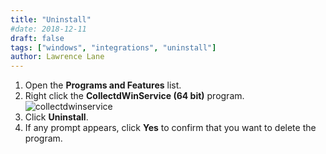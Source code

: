 ```yaml
---
title: "Uninstall"
#date: 2018-12-11
draft: false
tags: ["windows", "integrations", "uninstall"]
author: Lawrence Lane
---
```


1. Open the **Programs and Features** list.
2. Right click the **CollectdWinService (64 bit)** program.
![collectdwinservice](/images/windows-agent-uninstall/collectdwinservice.png)
3. Click **Uninstall**.
4. If any prompt appears, click **Yes** to confirm that you want to delete the program.

